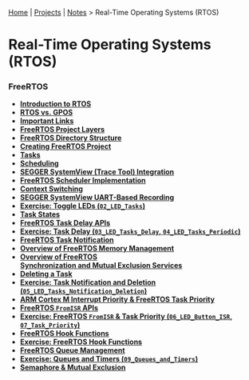 [Home](../../) | [Projects](../../projects) | [Notes](../) > Real-Time Operating Systems (RTOS)

# Real-Time Operating Systems (RTOS)



### FreeRTOS

* **[Introduction to RTOS](introduction-to-rtos)**
* **[RTOS vs. GPOS](rtos-vs-gpos)**
* **[Important Links](important-links)**
* **[FreeRTOS Project Layers](freertos-project-layers)**
* **[FreeRTOS Directory Structure](freertos-directory-structure)**
* **[Creating FreeRTOS Project](creating-freertos-project)**
* **[Tasks](tasks)**
* **[Scheduling](scheduling)**
* **[SEGGER SystemView (Trace Tool) Integration](segger-systemview-trace-tool-integration)**
* **[FreeRTOS Scheduler Implementation](freertos-scheduler-implementation)**
* **[Context Switching](context-switching)**
* **[SEGGER SystemView UART-Based Recording](segger-systemview-uart-based-recording)**
* **[Exercise: Toggle LEDs (`02_LED_Tasks`)](exercise-toggle-leds)**
* **[Task States](task-states)**
* **[FreeRTOS Task Delay APIs](freertos-task-delay-apis)**
* **[Exercise: Task Delay (`03_LED_Tasks_Delay`, `04_LED_Tasks_Periodic`)](exercise-task-delay)**
* **[FreeRTOS Task Notification](freertos-task-notification)**
* **[Overview of FreeRTOS Memory Management](overview-of-freertos-memory-management)**
* **[Overview of FreeRTOS Synchronization and Mutual Exclusion Services](overview-of-freertos-synchronization-and-mutual-exclusion-services)**
* **[Deleting a Task](deleting-a-task)**
* **[Exercise: Task Notification and Deletion (`05_LED_Tasks_Notification_Deletion`)](exercise-task-notification-and-deletion)**
* **[ARM Cortex M Interrupt Priority & FreeRTOS Task Priority](arm-cortex-m-interrupt-priority-and-freertos-task-priority)**
* **[FreeRTOS `FromISR` APIs](freertos-fromisr-apis)**
* **[Exercise: FreeRTOS `FromISR` & Task Priority (`06_LED_Button_ISR`, `07_Task_Priority`)](exercise-freertos-fromisr-and-task-priority)**
* **[FreeRTOS Hook Functions](freertos-hook-functions)**
* **[Exercise: FreeRTOS Hook Functions](exercise-freertos-hook-functions)**
* **[FreeRTOS Queue Management](freertos-queue-management)**
* **[Exercise: Queues and Timers (`09_Queues_and_Timers`)](exercise-queues-and-timers)**
* **[Semaphore & Mutual Exclusion](semaphore-and-mutual-exclusion)**
